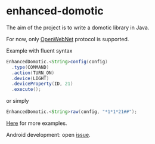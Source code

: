 enhanced-domotic
================
The aim of the project is to write a domotic library in Java.

For now, only [OpenWebNet](http://www.myopen-legrandgroup.com/resources/own_protocol/default.aspx) protocol is supported.

Example with fluent syntax
```java
EnhancedDomotic.<String>config(config)
  .type(COMMAND)
  .action(TURN_ON)
  .device(LIGHT)
  .deviceProperty(ID, 21)
  .execute();
```
or simply
```java  
EnhancedDomotic.<String>raw(config, "*1*1*21##");
```

[Here](https://github.com/niqdev/enhanced-domotic/tree/master/src/test/java/com/domotic/enhanced/openwebnet) for more examples.

Android development: open [issue](https://github.com/niqdev/enhanced-domotic/issues/1).
